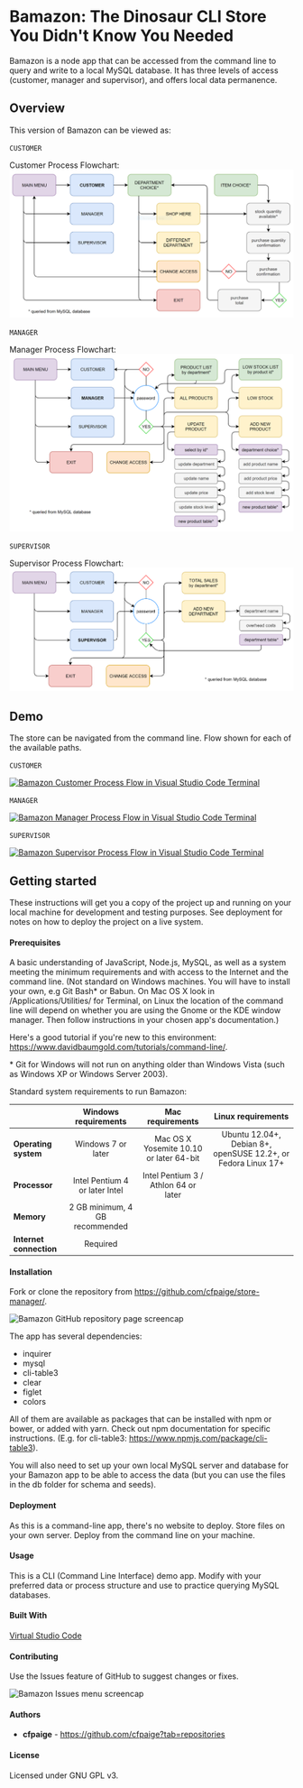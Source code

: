 # Bamazon: The Dinosaur CLI Store You Didn't Know You Needed

Bamazon is a node app that can be accessed from the command line to query and write to a local MySQL database. It has three levels of access (customer, manager and supervisor), and offers local data permanence.

## Overview

This version of Bamazon can be viewed as:

`CUSTOMER`

Customer Process Flowchart:
![Bamazon Customer Process Flowchart](/img/customer-flow.png)

`MANAGER`

Manager Process Flowchart:
![Bamazon Manager Process Flowchart](/img/manager-flow.png)

`SUPERVISOR`

Supervisor Process Flowchart:
![Bamazon Supervisor Process Flowchart](/img/super-flow.png)

## Demo

The store can be navigated from the command line. Flow shown for each of the available paths.

`CUSTOMER`

[![Bamazon Customer Process Flow in Visual Studio Code Terminal](http://img.youtube.com/vi/CUSTOMERVID/0.jpg)](http://www.youtube.com/watch?v=CUSTOMERVID "Bamazon Customer Process Flow in Visual Studio Code Terminal")

`MANAGER`

[![Bamazon Manager Process Flow in Visual Studio Code Terminal](http://img.youtube.com/vi/MANAGERVID/0.jpg)](http://www.youtube.com/watch?v=MANAGERVID "Bamazon Manager Process Flow in Visual Studio Code Terminal")

`SUPERVISOR`

[![Bamazon Supervisor Process Flow in Visual Studio Code Terminal](http://img.youtube.com/vi/SUPERVID/0.jpg)](http://www.youtube.com/watch?v=SUPERVID "Bamazon Supervisor Process Flow in Visual Studio Code Terminal")

## Getting started

These instructions will get you a copy of the project up and running on your local machine for development and testing purposes. See deployment for notes on how to deploy the project on a live system.

#### Prerequisites

A basic understanding of JavaScript, Node.js, MySQL, as well as a system meeting the minimum requirements and with access to the Internet and the command line. (Not standard on Windows machines. You will have to install your own, e.g Git Bash* or Babun. On Mac OS X look in /Applications/Utilities/ for Terminal, on Linux the location of the command line will depend on whether you are using the Gnome or the KDE window manager. Then follow instructions in your chosen app's documentation.)

Here's a good tutorial if you're new to this environment: https://www.davidbaumgold.com/tutorials/command-line/.

\* Git for Windows will not run on anything older than Windows Vista (such as Windows XP or Windows Server 2003). 


Standard system requirements to run Bamazon:

|  | Windows requirements | Mac requirements | Linux requirements |
|:---|:---:|:---:|:---:|
|**Operating system**|Windows 7 or later|Mac OS X Yosemite 10.10 or later 64-bit|Ubuntu 12.04+, Debian 8+, openSUSE 12.2+, or Fedora Linux 17+|
|**Processor**|Intel Pentium 4 or later	Intel|Intel Pentium 3 / Athlon 64 or later|
|**Memory**|2 GB minimum, 4 GB recommended|
|**Internet connection**|Required|

#### Installation

Fork or clone the repository from https://github.com/cfpaige/store-manager/.

![Bamazon GitHub repository page screencap](/img/liri-clone.png)

The app has several dependencies:

* inquirer
* mysql
* cli-table3
* clear
* figlet
* colors

All of them are available as packages that can be installed with npm or bower, or added with yarn. Check out npm documentation for specific instructions. (E.g. for cli-table3: https://www.npmjs.com/package/cli-table3).

You will also need to set up your own local MySQL server and database for your Bamazon app to be able to access the data (but you can use the files in the db folder for schema and seeds).

#### Deployment

As this is a command-line app, there's no website to deploy. Store files on your own server. Deploy from the command line on your machine.

#### Usage

This is a CLI (Command Line Interface) demo app. Modify with your preferred data or process structure and use to practice querying MySQL databases.

#### Built With 

[Virtual Studio Code](https://code.visualstudio.com/)

#### Contributing

Use the Issues feature of GitHub to suggest changes or fixes.

![Bamazon Issues menu screencap](/liri-issues.png)

#### Authors

- **cfpaige** - https://github.com/cfpaige?tab=repositories

#### License

Licensed under GNU GPL v3.
